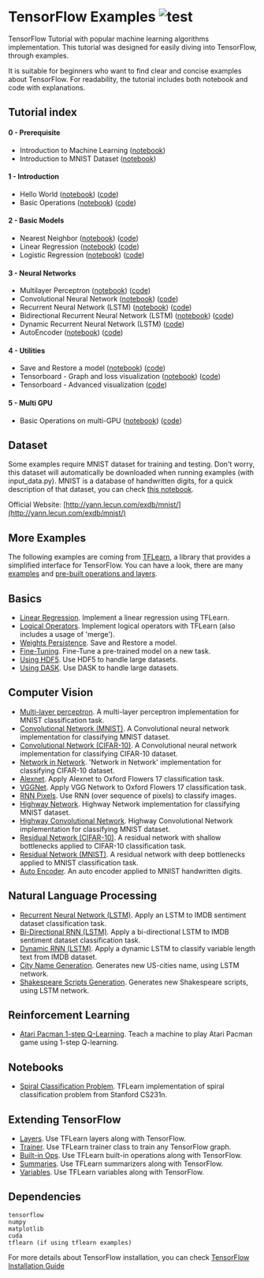 # TensorFlow Examples ![test](http://cdn.parastack.com/static/assets/img/para-button.png)
TensorFlow Tutorial with popular machine learning algorithms implementation. This tutorial was designed for easily diving into TensorFlow, through examples.

It is suitable for beginners who want to find clear and concise examples about TensorFlow. For readability, the tutorial includes both notebook and code with explanations.

## Tutorial index

#### 0 - Prerequisite
- Introduction to Machine Learning ([notebook](https://github.com/aymericdamien/TensorFlow-Examples/blob/master/notebooks/0_Prerequisite/ml_introduction.ipynb))
- Introduction to MNIST Dataset ([notebook](https://github.com/aymericdamien/TensorFlow-Examples/blob/master/notebooks/0_Prerequisite/mnist_dataset_intro.ipynb))

#### 1 - Introduction
- Hello World ([notebook](https://github.com/aymericdamien/TensorFlow-Examples/blob/master/notebooks/1_Introduction/helloworld.ipynb)) ([code](https://github.com/aymericdamien/TensorFlow-Examples/blob/master/examples/1_Introduction/helloworld.py))
- Basic Operations ([notebook](https://github.com/aymericdamien/TensorFlow-Examples/blob/master/notebooks/1_Introduction/basic_operations.ipynb)) ([code](https://github.com/aymericdamien/TensorFlow-Examples/blob/master/examples/1_Introduction/basic_operations.py))

#### 2 - Basic Models
- Nearest Neighbor ([notebook](https://github.com/aymericdamien/TensorFlow-Examples/blob/master/notebooks/2_BasicModels/nearest_neighbor.ipynb)) ([code](https://github.com/aymericdamien/TensorFlow-Examples/blob/master/examples/2_BasicModels/nearest_neighbor.py))
- Linear Regression ([notebook](https://github.com/aymericdamien/TensorFlow-Examples/blob/master/notebooks/2_BasicModels/linear_regression.ipynb)) ([code](https://github.com/aymericdamien/TensorFlow-Examples/blob/master/examples/2_BasicModels/linear_regression.py))
- Logistic Regression ([notebook](https://github.com/aymericdamien/TensorFlow-Examples/blob/master/notebooks/2_BasicModels/logistic_regression.ipynb)) ([code](https://github.com/aymericdamien/TensorFlow-Examples/blob/master/examples/2_BasicModels/logistic_regression.py))

#### 3 - Neural Networks
- Multilayer Perceptron ([notebook](https://github.com/aymericdamien/TensorFlow-Examples/blob/master/notebooks/3_NeuralNetworks/multilayer_perceptron.ipynb)) ([code](https://github.com/aymericdamien/TensorFlow-Examples/blob/master/examples/3_NeuralNetworks/multilayer_perceptron.py))
- Convolutional Neural Network ([notebook](https://github.com/aymericdamien/TensorFlow-Examples/blob/master/notebooks/3_NeuralNetworks/convolutional_network.ipynb)) ([code](https://github.com/aymericdamien/TensorFlow-Examples/blob/master/examples/3_NeuralNetworks/convolutional_network.py))
- Recurrent Neural Network (LSTM) ([notebook](https://github.com/aymericdamien/TensorFlow-Examples/blob/master/notebooks/3_NeuralNetworks/recurrent_network.ipynb)) ([code](https://github.com/aymericdamien/TensorFlow-Examples/blob/master/examples/3_NeuralNetworks/recurrent_network.py))
- Bidirectional Recurrent Neural Network (LSTM) ([notebook](https://github.com/aymericdamien/TensorFlow-Examples/blob/master/notebooks/3_NeuralNetworks/bidirectional_rnn.ipynb)) ([code](https://github.com/aymericdamien/TensorFlow-Examples/blob/master/examples/3_NeuralNetworks/bidirectional_rnn.py))
- Dynamic Recurrent Neural Network (LSTM) ([code](https://github.com/aymericdamien/TensorFlow-Examples/blob/master/examples/3_NeuralNetworks/dynamic_rnn.py))
- AutoEncoder ([notebook](https://github.com/aymericdamien/TensorFlow-Examples/blob/master/notebooks/3_NeuralNetworks/autoencoder.ipynb)) ([code](https://github.com/aymericdamien/TensorFlow-Examples/blob/master/examples/3_NeuralNetworks/autoencoder.py))

#### 4 - Utilities
- Save and Restore a model ([notebook](https://github.com/aymericdamien/TensorFlow-Examples/blob/master/notebooks/4_Utils/save_restore_model.ipynb)) ([code](https://github.com/aymericdamien/TensorFlow-Examples/blob/master/examples/4_Utils/save_restore_model.py))
- Tensorboard - Graph and loss visualization ([notebook](https://github.com/aymericdamien/TensorFlow-Examples/blob/master/notebooks/4_Utils/tensorboard_basic.ipynb)) ([code](https://github.com/aymericdamien/TensorFlow-Examples/blob/master/examples/4_Utils/tensorboard_basic.py))
- Tensorboard - Advanced visualization ([code](https://github.com/aymericdamien/TensorFlow-Examples/blob/master/examples/4_Utils/tensorboard_advanced.py))

#### 5 - Multi GPU
- Basic Operations on multi-GPU ([notebook](https://github.com/aymericdamien/TensorFlow-Examples/blob/master/notebooks/5_MultiGPU/multigpu_basics.ipynb)) ([code](https://github.com/aymericdamien/TensorFlow-Examples/blob/master/examples/5_MultiGPU/multigpu_basics.py))

## Dataset
Some examples require MNIST dataset for training and testing. Don't worry, this dataset will automatically be downloaded when running examples (with input_data.py).
MNIST is a database of handwritten digits, for a quick description of that dataset, you can check [this notebook](https://github.com/aymericdamien/TensorFlow-Examples/blob/master/notebooks/0_Prerequisite/mnist_dataset_intro.ipynb).

Official Website: [http://yann.lecun.com/exdb/mnist/](http://yann.lecun.com/exdb/mnist/)

## More Examples
The following examples are coming from [TFLearn](https://github.com/tflearn/tflearn), a library that provides a simplified interface for TensorFlow. You can have a look, there are many [examples](https://github.com/tflearn/tflearn/tree/master/examples) and [pre-built operations and layers](http://tflearn.org/doc_index/#api).

## Basics
- [Linear Regression](https://github.com/tflearn/tflearn/blob/master/examples/basics/linear_regression.py). Implement a linear regression using TFLearn.
- [Logical Operators](https://github.com/tflearn/tflearn/blob/master/examples/basics/logical.py). Implement logical operators with TFLearn (also includes a usage of 'merge').
- [Weights Persistence](https://github.com/tflearn/tflearn/blob/master/examples/basics/weights_persistence.py). Save and Restore a model.
- [Fine-Tuning](https://github.com/tflearn/tflearn/blob/master/examples/basics/finetuning.py). Fine-Tune a pre-trained model on a new task.
- [Using HDF5](https://github.com/tflearn/tflearn/blob/master/examples/basics/use_hdf5.py). Use HDF5 to handle large datasets.
- [Using DASK](https://github.com/tflearn/tflearn/blob/master/examples/basics/use_dask.py). Use DASK to handle large datasets.

## Computer Vision
- [Multi-layer perceptron](https://github.com/tflearn/tflearn/blob/master/examples/images/dnn.py). A multi-layer perceptron implementation for MNIST classification task.
- [Convolutional Network (MNIST)](https://github.com/tflearn/tflearn/blob/master/examples/images/convnet_mnist.py). A Convolutional neural network implementation for classifying MNIST dataset.
- [Convolutional Network (CIFAR-10)](https://github.com/tflearn/tflearn/blob/master/examples/images/convnet_cifar10.py). A Convolutional neural network implementation for classifying CIFAR-10 dataset.
- [Network in Network](https://github.com/tflearn/tflearn/blob/master/examples/images/network_in_network.py). 'Network in Network' implementation for classifying CIFAR-10 dataset.
- [Alexnet](https://github.com/tflearn/tflearn/blob/master/examples/images/alexnet.py). Apply Alexnet to Oxford Flowers 17 classification task.
- [VGGNet](https://github.com/tflearn/tflearn/blob/master/examples/images/vgg_network.py). Apply VGG Network to Oxford Flowers 17 classification task.
- [RNN Pixels](https://github.com/tflearn/tflearn/blob/master/examples/images/rnn_pixels.py). Use RNN (over sequence of pixels) to classify images.
- [Highway Network](https://github.com/tflearn/tflearn/blob/master/examples/images/highway_dnn.py). Highway Network implementation for classifying MNIST dataset.
- [Highway Convolutional Network](https://github.com/tflearn/tflearn/blob/master/examples/images/convnet_highway_mnist.py). Highway Convolutional Network implementation for classifying MNIST dataset.
- [Residual Network (CIFAR-10)](https://github.com/tflearn/tflearn/blob/master/examples/images/residual_network_cifar10.py). A residual network with shallow bottlenecks applied to CIFAR-10 classification task.
- [Residual Network (MNIST)](https://github.com/tflearn/tflearn/blob/master/examples/images/residual_network_mnist.py). A residual network with deep bottlenecks applied to MNIST classification task.
- [Auto Encoder](https://github.com/tflearn/tflearn/blob/master/examples/images/autoencoder.py). An auto encoder applied to MNIST handwritten digits.

## Natural Language Processing
- [Recurrent Neural Network (LSTM)](https://github.com/tflearn/tflearn/blob/master/examples/nlp/lstm.py). Apply an LSTM to IMDB sentiment dataset classification task.
- [Bi-Directional RNN (LSTM)](https://github.com/tflearn/tflearn/blob/master/examples/nlp/bidirectional_lstm.py). Apply a bi-directional LSTM to IMDB sentiment dataset classification task.
- [Dynamic RNN (LSTM)](https://github.com/tflearn/tflearn/blob/master/examples/nlp/dynamic_lstm.py). Apply a dynamic LSTM to classify variable length text from IMDB dataset.
- [City Name Generation](https://github.com/tflearn/tflearn/blob/master/examples/nlp/lstm_generator_cityname.py). Generates new US-cities name, using LSTM network.
- [Shakespeare Scripts Generation](https://github.com/tflearn/tflearn/blob/master/examples/nlp/lstm_generator_shakespeare.py). Generates new Shakespeare scripts, using LSTM network.

## Reinforcement Learning
- [Atari Pacman 1-step Q-Learning](https://github.com/tflearn/tflearn/blob/master/examples/reinforcement_learning/atari_1step_qlearning.py). Teach a machine to play Atari Pacman game using 1-step Q-learning.

## Notebooks
- [Spiral Classification Problem](https://github.com/tflearn/tflearn/blob/master/examples/notebooks/spiral.ipynb). TFLearn implementation of spiral classification problem from Stanford CS231n.

## Extending TensorFlow
- [Layers](https://github.com/tflearn/tflearn/blob/master/examples/extending_tensorflow/layers.py). Use TFLearn layers along with TensorFlow.
- [Trainer](https://github.com/tflearn/tflearn/blob/master/examples/extending_tensorflow/trainer.py). Use TFLearn trainer class to train any TensorFlow graph.
- [Built-in Ops](https://github.com/tflearn/tflearn/blob/master/examples/extending_tensorflow/builtin_ops.py). Use TFLearn built-in operations along with TensorFlow.
- [Summaries](https://github.com/tflearn/tflearn/blob/master/examples/extending_tensorflow/summaries.py). Use TFLearn summarizers along with TensorFlow.
- [Variables](https://github.com/tflearn/tflearn/blob/master/examples/extending_tensorflow/variables.py). Use TFLearn variables along with TensorFlow.

## Dependencies
```
tensorflow
numpy
matplotlib
cuda
tflearn (if using tflearn examples)
```
For more details about TensorFlow installation, you can check [TensorFlow Installation Guide](https://github.com/tensorflow/tensorflow/blob/master/tensorflow/g3doc/get_started/os_setup.md)
